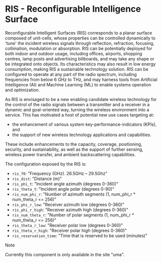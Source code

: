 # RIS - Reconfigurable Intelligence Surface

Reconfigurable Intelligent Surfaces (RIS) corresponds to a planar surface composed of unit-cells, whose properties can be controlled dynamically to 'tune' the incident wireless signals through reflection, refraction, focusing, collimation, modulation or absorption. RIS can be potentially deployed for both indoor and outdoor usage, including offices, airports, shopping centres, lamp posts and advertising billboards, and may take any shape or be integrated onto objects. Its characteristics may also result in low energy consumption, making RIS a sustainable technology solution. RIS can be configured to operate at any part of the radio spectrum, including frequencies from below 6 GHz to THz, and may harness tools from Artificial Intelligence (AI) and Machine Learning (ML) to enable systems operation and optimization.

As RIS is envisaged to be a new enabling candidate wireless technology for the control of the radio signals between a transmitter and a receiver in a dynamic and goal-oriented way, turning the wireless environment into a service. This has motivated a host of potential new use cases targeting at:

- the enhancement of various system key-performance-indicators (KPIs), and
- the support of new wireless technology applications and capabilities.

These include enhancements to the capacity, coverage, positioning, security, and sustainability, as well as the support of further sensing, wireless power transfer, and ambient backscattering capabilities.

The configuration exposed by the RIS is:

- `ris_f0`: "Frequency (GHz). 26.5GHz – 29.5Ghz"
- `ris_dist`: "Distance (m)"
- `ris_phi_t`: "Incident angle azimuth (degrees 0-360)"
- `ris_theta_t`: "Incident angle polar (degrees 0-90)"
- `ris_num_phi_r`: "Number of azimuth segments (1, num_phi_r * num_theta_r <= 256)"
- `ris_phi_r_low`: "Receiver azimuth low (degrees 0-360)"
- `ris_phi_r_high`: "Receiver azimuth high (degrees 0-360)"
- `ris_num_theta_r`: "Number of polar segments (1, num_phi_r * num_theta_r <= 256)"
- `ris_theta_r_low`: "Receiver polar low (degrees 0-360)"
- `ris_theta_r_high`: "Receiver polar high (degrees 0-360)"
- `ris_reservation_time`: "Time that is reserved to be used (minutes)"

> [!NOTE]  
> Currently this component is only available in the site "uma".